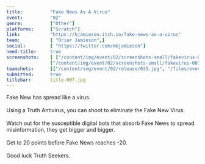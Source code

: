 ```yaml
---
title:          "Fake News As A Virus"
event:          "02"
genre:          ["Other"]
platforms:      ["Scratch"]
link:           "https://bjamieson.itch.io/fake-news-as-a-virus"
team:           [ "Briar Jamieson",]
social:         [ "https://twitter.com/mbjamieson"]
need-title:     true
screenshots:    [ ["/content/img/event/02/screenshots-small/fakevirus-000.jpg", "/content/img/event/02/screenshots/fakevirus-000.jpg"],
                ["/content/img/event/02/screenshots-small/fakevirus-001.jpg", "/content/img/event/02/screenshots/fakevirus-001.jpg"] ]
teamshots:      [["/content/img/event/02/release/035.jpg", "/files/events/02/PTBOGameJam02-035.png"]]
submitted:      true
titlebar:       title-007.jpg
---
```

Fake New has spread like a virus.<br /><br />Using a Truth Antivirus, you can shoot to eliminate the Fake New Virus.<br /><br />Watch out for the susceptible digital bots that absorb Fake News to spread misinformation, they get bigger and bigger.<br /><br />Get to 20 points before Fake News reaches -20.<br /><br />Good luck Truth Seekers.